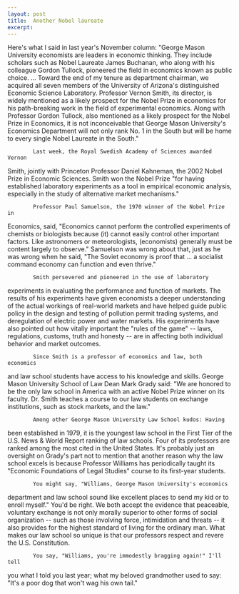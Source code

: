 ```yaml
---
layout: post
title:  Another Nobel laureate
excerpt:
---
```




            

    

            

Here's what I said in last year's November column: "George Mason
University economists are leaders in economic thinking. They include
scholars such as Nobel Laureate James Buchanan, who along with his colleague
Gordon Tullock, pioneered the field in economics known as public choice. ...
Toward the end of my tenure as department chairman, we acquired all seven
members of the University of Arizona's distinguished Economic Science
Laboratory. Professor Vernon Smith, its director, is widely mentioned as a
likely prospect for the Nobel Prize in economics for his path-breaking work
in the field of experimental economics. Along with Professor Gordon Tullock,
also mentioned as a likely prospect for the Nobel Prize in Economics, it is
not inconceivable that George Mason University's Economics Department will
not only rank No. 1 in the South but will be home to every single Nobel
Laureate in the South."

            Last week, the Royal Swedish Academy of Sciences awarded Vernon
Smith, jointly with Princeton Professor Daniel Kahneman, the 2002 Nobel
Prize in Economic Sciences. Smith won the Nobel Prize "for having
established laboratory experiments as a tool in empirical economic analysis,
especially in the study of alternative market mechanisms."

            Professor Paul Samuelson, the 1970 winner of the Nobel Prize in
Economics, said, "Economics cannot perform the controlled experiments of
chemists or biologists because (it) cannot easily control other important
factors. Like astronomers or meteorologists, (economists) generally must be
content largely to observe." Samuelson was wrong about that, just as he was
wrong when he said, "The Soviet economy is proof that ... a socialist
command economy can function and even thrive."

            Smith persevered and pioneered in the use of laboratory
experiments in evaluating the performance and function of markets. The
results of his experiments have given economists a deeper understanding of
the actual workings of real-world markets and have helped guide public
policy in the design and testing of pollution permit trading systems, and
deregulation of electric power and water markets. His experiments have also
pointed out how vitally important the "rules of the game" -- laws,
regulations, customs, truth and honesty -- are in affecting both individual
behavior and market outcomes.

            Since Smith is a professor of economics and law, both economics
and law school students have access to his knowledge and skills. George
Mason University School of Law Dean Mark Grady said: "We are honored to be
the only law school in America with an active Nobel Prize winner on its
faculty. Dr. Smith teaches a course to our law students on exchange
institutions, such as stock markets, and the law."

            Among other George Mason University Law School kudos: Having
been established in 1979, it is the youngest law school in the First Tier of
the U.S. News & World Report ranking of law schools. Four of its professors
are ranked among the most cited in the United States. It's probably just an
oversight on Grady's part not to mention that another reason why the law
school excels is because Professor Williams has periodically taught its
"Economic Foundations of Legal Studies" course to its first-year students.

            You might say, "Williams, George Mason University's economics
department and law school sound like excellent places to send my kid or to
enroll myself." You'd be right. We both accept the evidence that peaceable,
voluntary exchange is not only morally superior to other forms of social
organization -- such as those involving force, intimidation and threats --
it also provides for the highest standard of living for the ordinary man.
What makes our law school so unique is that our professors respect and
revere the U.S. Constitution.

            You say, "Williams, you're immodestly bragging again!" I'll tell
you what I told you last year; what my beloved grandmother used to say:
"It's a poor dog that won't wag his own tail."


        
